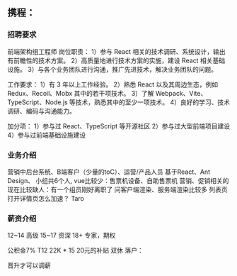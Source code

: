 ## 携程：

### 招聘要求
前端架构组工程师
岗位职责：
1）参与 React 相关的技术调研、系统设计，输出有前瞻性的技术方案。
2）高质量地进行技术方案的实施，建设 React 相关基础设施。
3）与各个业务团队进行沟通，推广先进技术，解决业务团队的问题。

工作要求：
1）有 3 年以上工作经验。
2）熟悉 React 以及其周边生态，例如 Redux、Recoil、Mobx 其中的若干项技术。
3）了解 Webpack、Vite、TypeScript、Node.js 等技术，熟悉其中的至少一项技术。
4）良好的学习、技术调研、编码与沟通能力。

加分项：
1）参与过 React、TypeScript 等开源社区
2）参与过大型前端项目建设
4）参与过前端基础设施建设

### 业务介绍
营销中后台系统、B端客户（少量的toC）、运营/产品人员
基于React、Ant Design、
小组共6个人,
vue比较少：售票机设备、自助售票机
营销、促销相关的
现在比较缺人：有一个组员刚好离职了
问客户端渲染、服务端渲染比较多
列表页打开详情页怎么加速？
Taro 

### 薪资介绍
12~14 高级
15~17 资深
18+ 专家，期权

公积金7%
T12
22K * 15
20元的补贴
双休
落户：

晋升才可以调薪

